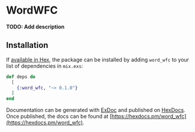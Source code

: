 # WordWFC

**TODO: Add description**

## Installation

If [available in Hex](https://hex.pm/docs/publish), the package can be installed
by adding `word_wfc` to your list of dependencies in `mix.exs`:

```elixir
def deps do
  [
    {:word_wfc, "~> 0.1.0"}
  ]
end
```

Documentation can be generated with [ExDoc](https://github.com/elixir-lang/ex_doc)
and published on [HexDocs](https://hexdocs.pm). Once published, the docs can
be found at [https://hexdocs.pm/word_wfc](https://hexdocs.pm/word_wfc).
